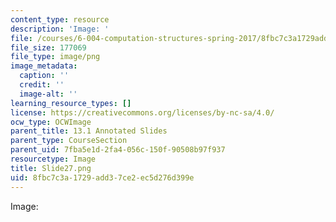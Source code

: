 ```yaml
---
content_type: resource
description: 'Image: '
file: /courses/6-004-computation-structures-spring-2017/8fbc7c3a1729add37ce2ec5d276d399e_Slide27.png
file_size: 177069
file_type: image/png
image_metadata:
  caption: ''
  credit: ''
  image-alt: ''
learning_resource_types: []
license: https://creativecommons.org/licenses/by-nc-sa/4.0/
ocw_type: OCWImage
parent_title: 13.1 Annotated Slides
parent_type: CourseSection
parent_uid: 7fba5e1d-2fa4-056c-150f-90508b97f937
resourcetype: Image
title: Slide27.png
uid: 8fbc7c3a-1729-add3-7ce2-ec5d276d399e
---
```

Image: 